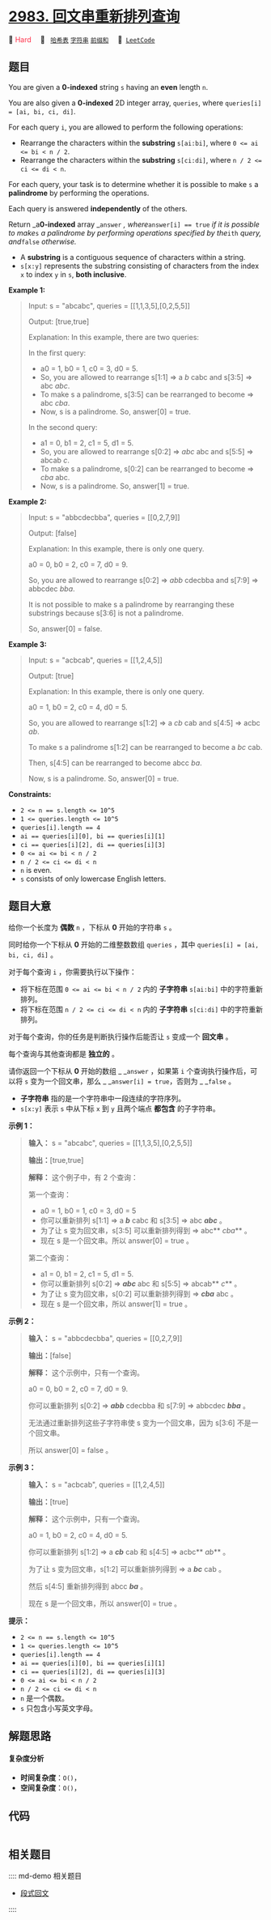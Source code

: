 # [2983. 回文串重新排列查询](https://leetcode.com/problems/palindrome-rearrangement-queries)

🔴 <font color=#ff334b>Hard</font>&emsp; 🔖&ensp; [`哈希表`](/leetcode/outline/tag/hash-table.md) [`字符串`](/leetcode/outline/tag/string.md) [`前缀和`](/leetcode/outline/tag/prefix-sum.md)&emsp; 🔗&ensp;[`LeetCode`](https://leetcode.com/problems/palindrome-rearrangement-queries)


## 题目

You are given a **0-indexed** string `s` having an **even** length `n`.

You are also given a **0-indexed** 2D integer array, `queries`, where
`queries[i] = [ai, bi, ci, di]`.

For each query `i`, you are allowed to perform the following operations:

  * Rearrange the characters within the **substring** `s[ai:bi]`, where `0 <= ai <= bi < n / 2`.
  * Rearrange the characters within the **substring** `s[ci:di]`, where `n / 2 <= ci <= di < n`.

For each query, your task is to determine whether it is possible to make `s` a
**palindrome** by performing the operations.

Each query is answered **independently** of the others.

Return _a**0-indexed** array _`answer` _, where_`answer[i] == true` _if it is
possible to make_`s` _a palindrome by performing operations specified by
the_`ith` _query, and_`false` _otherwise._

  * A **substring** is a contiguous sequence of characters within a string.
  * `s[x:y]` represents the substring consisting of characters from the index `x` to index `y` in `s`, **both inclusive**.



**Example 1:**

> Input: s = "abcabc", queries = [[1,1,3,5],[0,2,5,5]]
> 
> Output: [true,true]
> 
> Explanation: In this example, there are two queries:
> 
> In the first query:
> - a0 = 1, b0 = 1, c0 = 3, d0 = 5.
> - So, you are allowed to rearrange s[1:1] => a _b_ cabc and s[3:5] => abc _abc_.
> - To make s a palindrome, s[3:5] can be rearranged to become => abc _cba_.
> - Now, s is a palindrome. So, answer[0] = true.
> 
> In the second query:
> - a1 = 0, b1 = 2, c1 = 5, d1 = 5.
> - So, you are allowed to rearrange s[0:2] => _abc_ abc and s[5:5] => abcab _c_.
> - To make s a palindrome, s[0:2] can be rearranged to become => _cba_ abc.
> - Now, s is a palindrome. So, answer[1] = true.

**Example 2:**

> Input: s = "abbcdecbba", queries = [[0,2,7,9]]
> 
> Output: [false]
> 
> Explanation: In this example, there is only one query.
> 
> a0 = 0, b0 = 2, c0 = 7, d0 = 9.
> 
> So, you are allowed to rearrange s[0:2] => _abb_ cdecbba and s[7:9] => abbcdec _bba_.
> 
> It is not possible to make s a palindrome by rearranging these substrings because s[3:6] is not a palindrome.
> 
> So, answer[0] = false.

**Example 3:**

> Input: s = "acbcab", queries = [[1,2,4,5]]
> 
> Output: [true]
> 
> Explanation: In this example, there is only one query.
> 
> a0 = 1, b0 = 2, c0 = 4, d0 = 5.
> 
> So, you are allowed to rearrange s[1:2] => a _cb_ cab and s[4:5] => acbc _ab_.
> 
> To make s a palindrome s[1:2] can be rearranged to become a _bc_ cab.
> 
> Then, s[4:5] can be rearranged to become abcc _ba_.
> 
> Now, s is a palindrome. So, answer[0] = true.



**Constraints:**

  * `2 <= n == s.length <= 10^5`
  * `1 <= queries.length <= 10^5`
  * `queries[i].length == 4`
  * `ai == queries[i][0], bi == queries[i][1]`
  * `ci == queries[i][2], di == queries[i][3]`
  * `0 <= ai <= bi < n / 2`
  * `n / 2 <= ci <= di < n `
  * `n` is even.
  * `s` consists of only lowercase English letters.


## 题目大意

给你一个长度为 **偶数**  `n` ，下标从 **0**  开始的字符串 `s` 。

同时给你一个下标从 **0**  开始的二维整数数组 `queries` ，其中 `queries[i] = [ai, bi, ci, di]` 。

对于每个查询 `i` ，你需要执行以下操作：

  * 将下标在范围 `0 <= ai <= bi < n / 2` 内的 **子字符串**  `s[ai:bi]` 中的字符重新排列。
  * 将下标在范围 `n / 2 <= ci <= di < n` 内的 **子字符串**  `s[ci:di]` 中的字符重新排列。

对于每个查询，你的任务是判断执行操作后能否让 `s` 变成一个 **回文串** 。

每个查询与其他查询都是 **独立的**  。

请你返回一个下标从 **0**  开始的数组 _ _`answer` ，如果第 `i` 个查询执行操作后，可以将 `s` 变为一个回文串，那么 _
_`answer[i] = true`，否则为 _ _`false` 。

  * **子字符串**  指的是一个字符串中一段连续的字符序列。
  * `s[x:y]` 表示 `s` 中从下标 `x` 到 `y` 且两个端点 **都包含**  的子字符串。



**示例 1：**

> 
> 
> 
> 
> 
> **输入：** s = "abcabc", queries = [[1,1,3,5],[0,2,5,5]]
> 
> **输出：**[true,true]
> 
> **解释：** 这个例子中，有 2 个查询：
> 
> 第一个查询：
> - a0 = 1, b0 = 1, c0 = 3, d0 = 5
> - 你可以重新排列 s[1:1] => a _**b**_ cabc 和 s[3:5] => abc _**abc**_  。
> - 为了让 s 变为回文串，s[3:5] 可以重新排列得到 => abc** _cba_** 。
> - 现在 s 是一个回文串。所以 answer[0] = true 。
> 
> 第二个查询：
> - a1 = 0, b1 = 2, c1 = 5, d1 = 5.
> - 你可以重新排列 s[0:2] => _**abc**_ abc 和 s[5:5] => abcab** _c_**  。
> - 为了让 s 变为回文串，s[0:2] 可以重新排列得到 => _**cba**_ abc 。
> - 现在 s 是一个回文串，所以 answer[1] = true 。
> 
> 

**示例 2：**

> 
> 
> 
> 
> 
> **输入：** s = "abbcdecbba", queries = [[0,2,7,9]]
> 
> **输出：**[false]
> 
> **解释：** 这个示例中，只有一个查询。
> 
> a0 = 0, b0 = 2, c0 = 7, d0 = 9.
> 
> 你可以重新排列 s[0:2] => _**abb**_ cdecbba 和 s[7:9] => abbcdec _**bba**_  。
> 
> 无法通过重新排列这些子字符串使 s 变为一个回文串，因为 s[3:6] 不是一个回文串。
> 
> 所以 answer[0] = false 。

**示例 3：**

> 
> 
> 
> 
> 
> **输入：** s = "acbcab", queries = [[1,2,4,5]]
> 
> **输出：**[true]
> 
> **解释：** 这个示例中，只有一个查询。
> 
> a0 = 1, b0 = 2, c0 = 4, d0 = 5.
> 
> 你可以重新排列 s[1:2] => a _**cb**_ cab 和 s[4:5] => acbc** _ab_**  。
> 
> 为了让 s 变为回文串，s[1:2] 可以重新排列得到 => a _**bc**_ cab 。
> 
> 然后 s[4:5] 重新排列得到 abcc _**ba**_  。
> 
> 现在 s 是一个回文串，所以 answer[0] = true 。



**提示：**

  * `2 <= n == s.length <= 10^5`
  * `1 <= queries.length <= 10^5`
  * `queries[i].length == 4`
  * `ai == queries[i][0], bi == queries[i][1]`
  * `ci == queries[i][2], di == queries[i][3]`
  * `0 <= ai <= bi < n / 2`
  * `n / 2 <= ci <= di < n `
  * `n` 是一个偶数。
  * `s` 只包含小写英文字母。


## 解题思路

#### 复杂度分析

- **时间复杂度**：`O()`，
- **空间复杂度**：`O()`，

## 代码

```javascript

```

## 相关题目

:::: md-demo 相关题目
- [段式回文](https://leetcode.com/problems/longest-chunked-palindrome-decomposition)

::::
